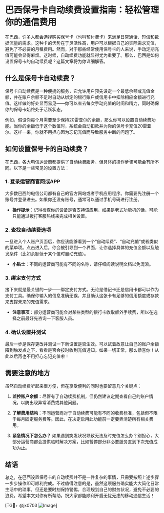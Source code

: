 # 巴西保号卡自动续费设置指南：轻松管理你的通信费用

在巴西，许多人都会选择购买保号卡（也叫预付费卡）来满足日常通话、短信和数据流量的需求。这种卡的优势在于灵活性高，用户可以根据自己的实际需求充值，避免了不必要的月租费用。然而，对于那些经常使用保号卡的人来说，手动定期充值可能会显得麻烦。这时候，自动续费功能就显得尤为重要了。那么，巴西是如何设置保号卡的自动续费呢？这篇文章将为你详细解答。

## 什么是保号卡自动续费？

保号卡自动续费是一种便捷的服务，它允许用户预先设定一个最低余额或充值金额，并在账户余额不足时自动从绑定的银行账户或信用卡中扣除相应金额进行充值。这样做的好处显而易见——你可以省去每次手动充值的时间和精力，同时确保你的保号卡始终处于活跃状态。

例如，假设你每个月需要至少保持20雷亚尔的余额，那么你可以设置自动续费功能。当你的余额低于这个数值时，系统会自动扣款并为你的保号卡充值20雷亚尔。这样一来，你就不用担心因为忘记充值而导致服务中断的问题了。

## 如何设置保号卡的自动续费？

在巴西，各大电信运营商都提供了自动续费服务，但具体的操作步骤可能会有所不同。以下是一些常见的设置方法：

### 1. 登录运营商官网或APP

大多数巴西的电信公司都有自己的官方网站或者手机应用程序。你需要先注册一个账号并登录进去。如果你还没有账号，通常可以通过手机号码进行注册。

- **操作提示**：记得检查你的设备是否支持该应用，如果是老式功能机的话，可能只能通过拨打客服热线来完成相关设置。
  
### 2. 查找自动续费选项

一旦进入个人账户页面后，你应该能够看到一个“自动续费”、“自动充值”或者类似的菜单项。点击进入后，你会被引导到一个界面，让你选择具体的充值金额以及触发条件（比如余额低于某个值时自动充值）。

- **小贴士**：不同的运营商可能有不同的名称，请仔细阅读说明文档以免混淆。

### 3. 绑定支付方式

接下来就是最关键的一步——绑定支付方式。无论是借记卡还是信用卡都可以作为支付工具。确保你输入的信息准确无误，并且确认这张卡有足够的信用额度或存款来支撑未来的充值需求。

- **注意事项**：部分运营商可能会对某些类型的银行卡收取额外手续费，所以在选择之前最好先咨询一下客服人员。

### 4. 确认设置并测试

最后一步是保存更改并测试一下新设置是否生效。可以试着故意让自己的账户余额降到触发点之下，看看是否会按时收到充值通知。如果一切正常，那么恭喜你！从此以后再也不用担心忘记充值啦！

## 需要注意的地方

虽然自动续费听起来很方便，但在享受便利的同时也要留意几个关键点：

1. **监控账户余额**：尽管有了自动续费机制，但仍然建议定期查看自己的账户情况，以防出现异常消费或其他问题。
   
2. **了解费用结构**：不同运营商对于自动续费可能有不同的收费标准，包括但不限于每月固定服务费等。因此，在决定启用此功能前一定要弄清楚所有相关费用。

3. **紧急情况下怎么办？** 如果遇到突发状况导致无法及时充值怎么办？别担心，大部分运营商都会提供临时解决方案，比如暂停部分非必要服务直到下次充值成功为止。

## 结语

总之，在巴西设置保号卡的自动续费并不是一件复杂的事情，只需要按照上述步骤一步步操作即可顺利完成。不过值得注意的是，虽然这项服务确实能大大简化日常生活中的琐事，但还是要时刻保持警惕，合理规划自己的财务状况，避免不必要的浪费。希望本文对你有所帮助，祝大家都能顺利开启无忧无虑的移动通信生活！

[TG💪+ @jx0703 ![Image](https://github.com/user-attachments/assets/dbca1d08-cadb-493c-b0ec-ad6f7a83f270)]